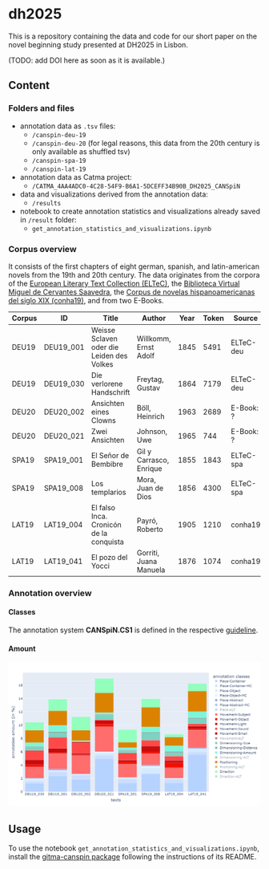 # dh2025
This is a repository containing the data and code for our short paper on the novel beginning study presented at DH2025 in Lisbon.

(TODO: add DOI here as soon as it is available.)

## Content
### Folders and files
- annotation data as `.tsv` files:
  - `/canspin-deu-19`
  - `/canspin-deu-20` (for legal reasons, this data from the 20th century is only available as shuffled tsv)
  - `/canspin-spa-19`
  - `/canspin-lat-19`
- annotation data as Catma project:
  - `/CATMA_4AA4ADC0-4C28-54F9-B6A1-5DCEFF34B90B_DH2025_CANSpiN`
- data and visualizations derived from the annotation data:
  - `/results`
- notebook to create annotation statistics and visualizations already saved in `/result` folder:
  - `get_annotation_statistics_and_visualizations.ipynb`

### Corpus overview
It consists of the first chapters of eight german, spanish, and latin-american novels from the 19th and 20th century. The data originates from the corpora of the [European Literary Text Collection (ELTeC)](https://github.com/COST-ELTeC), the [Biblioteca Virtual Miguel de Cervantes Saavedra](https://www.cervantesvirtual.com), the [Corpus de novelas hispanoamericanas del siglo XIX (conha19)](https://doi.org/10.5281/zenodo.4766987), and from two E-Books.

| Corpus | ID | Title | Author | Year | Token | Source | Licence |
|--------|----|-------|--------|------|-------|--------|------|
| DEU19 | DEU19_001 | Weisse Sclaven oder die Leiden des Volkes | Willkomm, Ernst Adolf | 1845 | 5491 | ELTeC-deu | Creative Commons Attribution International 4.0 licence (CC BY, https://creativecommons.org/licenses/by/4.0/) |
| DEU19 | DEU19_030 | Die verlorene Handschrift | Freytag, Gustav | 1864 | 7179 | ELTeC-deu | Creative Commons Attribution International 4.0 licence (CC BY, https://creativecommons.org/licenses/by/4.0/) |
| DEU20 | DEU20_002 | Ansichten eines Clowns | Böll, Heinrich | 1963 | 2689 | E-Book: ? | restricted |
| DEU20 | DEU20_021 | Zwei Ansichten | Johnson, Uwe | 1965 | 744 | E-Book: ? | restricted |
| SPA19 | SPA19_001 | El Señor de Bembibre | Gil y Carrasco, Enrique | 1855 | 1843 | ELTeC-spa | Creative Commons Attribution International 4.0 licence (CC BY, https://creativecommons.org/licenses/by/4.0/) |
| SPA19 | SPA19_008 | Los templarios | Mora, Juan de Dios | 1856 | 4300 | ELTeC-spa | Creative Commons Attribution International 4.0 licence (CC BY, https://creativecommons.org/licenses/by/4.0/) |
| LAT19 | LAT19_004 | El falso Inca. Cronicón de la conquista | Payró, Roberto | 1905 | 1210 | conha19 | Creative Commons Public Domain Mark 1.0 (http://creativecommons.org/publicdomain/mark/1.0) |
| LAT19 | LAT19_041 | El pozo del Yocci | Gorriti, Juana Manuela | 1876 | 1074 | conha19 | Creative Commons Public Domain Mark 1.0 (http://creativecommons.org/publicdomain/mark/1.0) |

### Annotation overview
#### Classes
The annotation system **CANSpiN.CS1** is defined in the respective [guideline](https://doi.org/10.5281/zenodo.10437030).

#### Amount
![annotation_overview](results/annotation_amounts_in_chapters.png)

## Usage
To use the notebook `get_annotation_statistics_and_visualizations.ipynb`, install the [gitma-canspin package](https://github.com/CANSpiNproject/gitma-canspin) following the instructions of its README.
